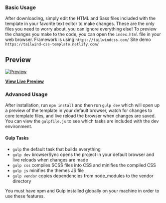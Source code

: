 ### Basic Usage

After downloading, simply edit the HTML and Sass files included with the template in your favorite text editor to make changes. These are the only files you need to worry about, you can ignore everything else! To preview the changes you make to the code, you can open the `index.html` file in your web browser.
Framework is using `https://tailwindcss.com/`
Site demo `https://tailwind-css-template.netlify.com/`

## Preview

[![Preview](https://tailwind-css-template.netlify.com/img/demo.jpg)](https://tailwind-css-template.netlify.com/)

**[View Live Preview](https://tailwind-css-template.netlify.com/)**

### Advanced Usage

After installation, run `npm install` and then run `gulp dev` which will open up a preview of the template in your default browser, watch for changes to core template files, and live reload the browser when changes are saved. You can view the `gulpfile.js` to see which tasks are included with the dev environment.

#### Gulp Tasks ####

- `gulp` the default task that builds everything
- `gulp dev` browserSync opens the project in your default browser and live reloads when changes are made
- `gulp css` compiles SCSS files into CSS and minifies the compiled CSS
- `gulp js` minifies the themes JS file
- `gulp vendor` copies dependencies from node_modules to the vendor directory

You must have npm and Gulp installed globally on your machine in order to use these features.
